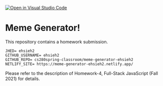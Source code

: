 [![Open in Visual Studio Code](https://classroom.github.com/assets/open-in-vscode-f059dc9a6f8d3a56e377f745f24479a46679e63a5d9fe6f495e02850cd0d8118.svg)](https://classroom.github.com/online_ide?assignment_repo_id=7435495&assignment_repo_type=AssignmentRepo)
# Meme Generator!

This repository contains a homework submission.

```
JHED= ehsieh2
GITHUB_USERNAME= ehsieh2
GITHUB_REPO= cs280spring-classroom/meme-generator-ehsieh2
NETLIFY_SITE= https://meme-generator-ehsieh2.netlify.app/
```

Please refer to the description of Homework-4, Full-Stack JavaScript (Fall 2021) for details.